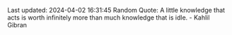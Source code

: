 Last updated: 2024-04-02 16:31:45
Random Quote: A little knowledge that acts is worth infinitely more than much knowledge that is idle. - Kahlil Gibran